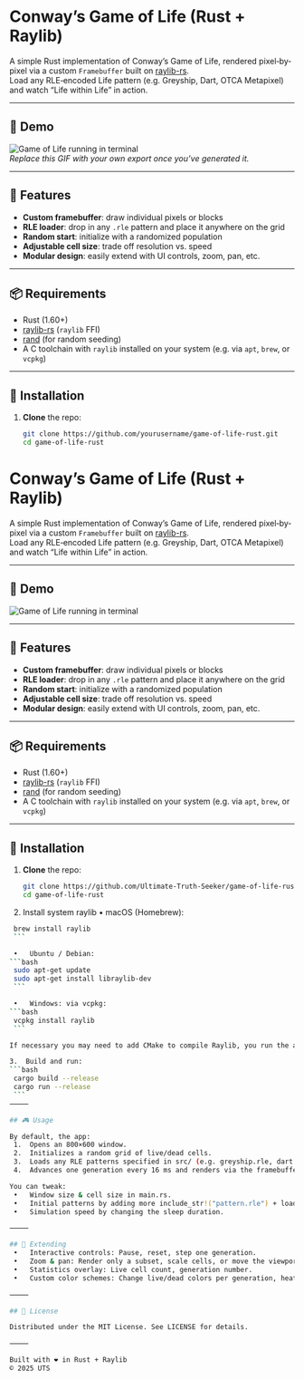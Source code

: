 # Conway’s Game of Life (Rust + Raylib)

A simple Rust implementation of Conway’s Game of Life, rendered pixel‐by‐pixel via a custom `Framebuffer` built on [raylib-rs](https://crates.io/crates/raylib).  
Load any RLE‐encoded Life pattern (e.g. Greyship, Dart, OTCA Metapixel) and watch “Life within Life” in action.

---

## 📸 Demo

![Game of Life running in terminal](./media/life-demo.gif)  
*Replace this GIF with your own export once you’ve generated it.*

---

## 🚀 Features

- **Custom framebuffer**: draw individual pixels or blocks  
- **RLE loader**: drop in any `.rle` pattern and place it anywhere on the grid  
- **Random start**: initialize with a randomized population  
- **Adjustable cell size**: trade off resolution vs. speed  
- **Modular design**: easily extend with UI controls, zoom, pan, etc.

---

## 📦 Requirements

- Rust (1.60+)
- [raylib-rs](https://crates.io/crates/raylib) (`raylib` FFI)
- [rand](https://crates.io/crates/rand) (for random seeding)
- A C toolchain with `raylib` installed on your system (e.g. via `apt`, `brew`, or `vcpkg`)

---

## 🔧 Installation

1. **Clone** the repo:
   ```bash
   git clone https://github.com/yourusername/game-of-life-rust.git
   cd game-of-life-rust

# Conway’s Game of Life (Rust + Raylib)

A simple Rust implementation of Conway’s Game of Life, rendered pixel‐by‐pixel via a custom `Framebuffer` built on [raylib-rs](https://crates.io/crates/raylib).  
Load any RLE‐encoded Life pattern (e.g. Greyship, Dart, OTCA Metapixel) and watch “Life within Life” in action.

---

## 📸 Demo

![Game of Life running in terminal](showcase.gif)  

---

## 🚀 Features

- **Custom framebuffer**: draw individual pixels or blocks  
- **RLE loader**: drop in any `.rle` pattern and place it anywhere on the grid  
- **Random start**: initialize with a randomized population  
- **Adjustable cell size**: trade off resolution vs. speed  
- **Modular design**: easily extend with UI controls, zoom, pan, etc.

---

## 📦 Requirements

- Rust (1.60+)
- [raylib-rs](https://crates.io/crates/raylib) (`raylib` FFI)
- [rand](https://crates.io/crates/rand) (for random seeding)
- A C toolchain with `raylib` installed on your system (e.g. via `apt`, `brew`, or `vcpkg`)

---

## 🔧 Installation

1. **Clone** the repo:
   ```bash
   git clone https://github.com/Ultimate-Truth-Seeker/game-of-life-rust.git
   cd game-of-life-rust
   ```

2.	Install system raylib
	•	macOS (Homebrew):
   ```bash
    brew install raylib
    ```

	•	Ubuntu / Debian:
   ```bash
    sudo apt-get update
    sudo apt-get install libraylib-dev
    ```

	•	Windows: via vcpkg:
   ```bash
    vcpkg install raylib
    ```

If necessary you may need to add CMake to compile Raylib, you run the above commands and change raylib for cmake.

3.	Build and run:
   ```bash
    cargo build --release
    cargo run --release
    ```
⸻

## 🎮 Usage

By default, the app:
	1.	Opens an 800×600 window.
	2.	Initializes a random grid of live/dead cells.
	3.	Loads any RLE patterns specified in src/ (e.g. greyship.rle, dart.rle).
	4.	Advances one generation every 16 ms and renders via the framebuffer.

You can tweak:
	•	Window size & cell size in main.rs.
	•	Initial patterns by adding more include_str!("pattern.rle") + load_rle(...) calls.
	•	Simulation speed by changing the sleep duration.

⸻

## 🧩 Extending
	•	Interactive controls: Pause, reset, step one generation.
	•	Zoom & pan: Render only a subset, scale cells, or move the viewport.
	•	Statistics overlay: Live cell count, generation number.
	•	Custom color schemes: Change live/dead colors per generation, heatmaps, etc.

⸻

## 📄 License

Distributed under the MIT License. See LICENSE for details.

⸻

Built with ❤️ in Rust + Raylib
© 2025 UTS